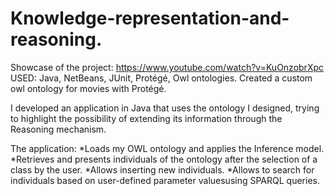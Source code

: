 # Knowledge-representation-and-reasoning.

Showcase of the project: https://www.youtube.com/watch?v=KuOnzobrXpc
USED: Java, NetBeans, JUnit, Protégé, Owl ontologies.
Created a custom owl ontology for movies with Protégé.

I developed an application in Java that uses the ontology I designed, trying to highlight the possibility of extending its information through the Reasoning mechanism.

The application:
*Loads my OWL ontology and applies the Inference model. 
*Retrieves and presents individuals of the ontology after the selection of a class by the user.
*Allows inserting new individuals.
*Allows to search for individuals based on user-defined parameter values ​​using SPARQL queries.
